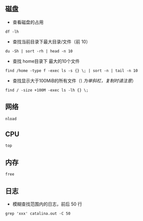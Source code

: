 ## 磁盘
- 查看磁盘的占用
```shell
df -lh
```
- 查找当前目录下最大目录/文件（前 10）
```shell
du -Sh | sort -rh | head -n 10
```
- 查找 home目录下 最大的10个文件
```shell
find /home -type f -exec ls -s {} \; | sort -n | tail -n 10
```
- 查找显示大于100MiB的所有文件（*\ 为单斜杠，复制时请注意*）
```shell
find / -size +100M -exec ls -lh {} \;
```

## 网络
```shell
nload
```

## CPU
```shell
top 
```

## 内存
```shell
free
```

## 日志
- 模糊查找范围内的日志，前后 50 行
```shell
grep 'xxx' catalina.out -C 50
```

